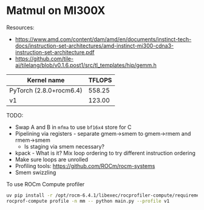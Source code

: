 # Matmul on MI300X

Resources:
- https://www.amd.com/content/dam/amd/en/documents/instinct-tech-docs/instruction-set-architectures/amd-instinct-mi300-cdna3-instruction-set-architecture.pdf
- https://github.com/tile-ai/tilelang/blob/v0.1.6.post1/src/tl_templates/hip/gemm.h

Kernel name               | TFLOPS 
--------------------------|--------
PyTorch (2.8.0+rocm6.4)   | 558.25
v1                        | 123.00

TODO:
- Swap A and B in `mfma` to use `bf16x4` store for C
- Pipelining via registers - separate gmem->smem to gmem->rmem and rmem->smem
  - Is staging via smem necessary?
- kpack - What is it? Mix loop ordering to try different instruction ordering
- Make sure loops are unrolled
- Profiling tools: https://github.com/ROCm/rocm-systems
- Smem swizzling

To use ROCm Compute profiler

```bash
uv pip install -r /opt/rocm-6.4.1/libexec/rocprofiler-compute/requirements.txt
rocprof-compute profile -n mm -- python main.py --profile v1
```
